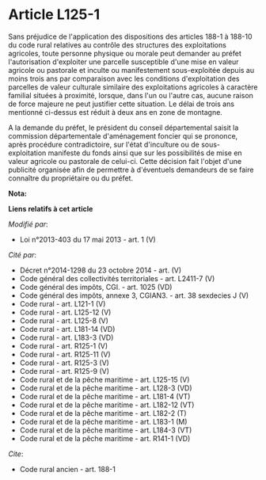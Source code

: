 # Article L125-1

Sans préjudice de l'application des dispositions des articles 188-1 à 188-10 du code rural relatives au contrôle des
structures des exploitations agricoles, toute personne physique ou morale peut demander au préfet l'autorisation d'exploiter
une parcelle susceptible d'une mise en valeur agricole ou pastorale et inculte ou manifestement sous-exploitée depuis au
moins trois ans par comparaison avec les conditions d'exploitation des parcelles de valeur culturale similaire des
exploitations agricoles à caractère familial situées à proximité, lorsque, dans l'un ou l'autre cas, aucune raison de force
majeure ne peut justifier cette situation. Le délai de trois ans mentionné ci-dessus est réduit à deux ans en zone de
montagne. 

A la demande du préfet, le président du conseil départemental  saisit la commission départementale d'aménagement foncier qui
se prononce, après procédure contradictoire, sur l'état d'inculture ou de sous-exploitation manifeste du fonds ainsi que sur
les possibilités de mise en valeur agricole ou pastorale de celui-ci. Cette décision fait l'objet d'une publicité organisée
afin de permettre à d'éventuels demandeurs de se faire connaître du propriétaire ou du préfet.

**Nota:**



**Liens relatifs à cet article**

_Modifié par_:

  - Loi n°2013-403 du 17 mai 2013 - art. 1 (V)

_Cité par_:

  - Décret n°2014-1298 du 23 octobre 2014 - art. (V)
  - Code général des collectivités territoriales - art. L2411-7 (V)
  - Code général des impôts, CGI. - art. 1025 (VD)
  - Code général des impôts, annexe 3, CGIAN3. - art. 38 sexdecies J (V)
  - Code rural - art. L121-1 (V)
  - Code rural - art. L125-12 (V)
  - Code rural - art. L125-8 (V)
  - Code rural - art. L181-14 (VD)
  - Code rural - art. L183-3 (VD)
  - Code rural - art. R125-1 (V)
  - Code rural - art. R125-11 (V)
  - Code rural - art. R125-3 (V)
  - Code rural - art. R125-9 (V)
  - Code rural et de la pêche maritime - art. L125-15 (V)
  - Code rural et de la pêche maritime - art. L128-3 (VD)
  - Code rural et de la pêche maritime - art. L181-4 (VT)
  - Code rural et de la pêche maritime - art. L182-12 (VT)
  - Code rural et de la pêche maritime - art. L182-2 (T)
  - Code rural et de la pêche maritime - art. L183-1 (M)
  - Code rural et de la pêche maritime - art. L184-3 (VT)
  - Code rural et de la pêche maritime - art. R141-1 (VD)

_Cite_:

  - Code rural ancien - art. 188-1
